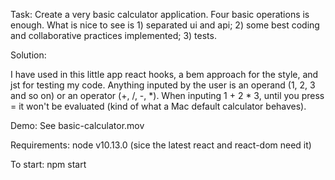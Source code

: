 Task: Create a very basic calculator application. Four basic operations is enough. What is nice to see is 1) separated ui and api; 2) some best coding and collaborative practices implemented; 3) tests.

Solution:

I have used in this little app react hooks, a bem approach for the style, and jst for testing my code. 
Anything inputed by the user is an operand (1, 2, 3 and so on) or an operator (+, /, -, *).
When inputing 1 + 2 * 3, until you press = it won't be evaluated (kind of what a Mac default calculator behaves). 

Demo: See basic-calculator.mov

Requirements: node v10.13.0 (sice the latest react and react-dom need it)

To start: npm start